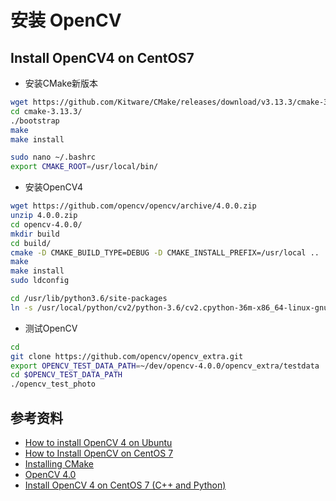 # 安装 OpenCV

## Install OpenCV4 on CentOS7
* 安装CMake新版本
```bash
wget https://github.com/Kitware/CMake/releases/download/v3.13.3/cmake-3.13.3.tar.gz
cd cmake-3.13.3/
./bootstrap
make
make install

sudo nano ~/.bashrc
export CMAKE_ROOT=/usr/local/bin/
```

* 安装OpenCV4
```bash
wget https://github.com/opencv/opencv/archive/4.0.0.zip
unzip 4.0.0.zip
cd opencv-4.0.0/
mkdir build
cd build/
cmake -D CMAKE_BUILD_TYPE=DEBUG -D CMAKE_INSTALL_PREFIX=/usr/local ..
make
make install
sudo ldconfig

cd /usr/lib/python3.6/site-packages
ln -s /usr/local/python/cv2/python-3.6/cv2.cpython-36m-x86_64-linux-gnu.so cv2.so
```

* 测试OpenCV
```bash
cd
git clone https://github.com/opencv/opencv_extra.git
export OPENCV_TEST_DATA_PATH=~/dev/opencv-4.0.0/opencv_extra/testdata
cd $OPENCV_TEST_DATA_PATH
./opencv_test_photo
```

## 参考资料
* [How to install OpenCV 4 on Ubuntu](https://www.pyimagesearch.com/2018/08/15/how-to-install-opencv-4-on-ubuntu/)
* [How to Install OpenCV on CentOS 7](https://www.vultr.com/docs/how-to-install-opencv-on-centos-7)
* [Installing CMake](https://cmake.org/install/)
* [OpenCV 4.0](https://opencv.org/opencv-4-0-0.html)
* [Install OpenCV 4 on CentOS 7 (C++ and Python)](https://www.learnopencv.com/install-opencv-4-on-centos-7/)
